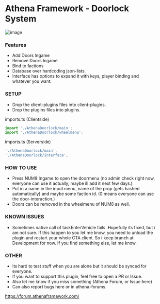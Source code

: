 # Athena Framework - Doorlock System
 
![image](https://user-images.githubusercontent.com/82890183/136729801-b86dc411-56e7-4d90-b8fb-a308143823b4.png)

### Features
* Add Doors Ingame
* Remove Doors Ingame
* Bind to factions
* Database over hardcoding json-lists.
* Interface has options to expand it with keys, player binding and whatever you want.

### SETUP

- Drop the client-plugins files into client-plugins.
- Drop the plugins files into plugins.

imports.ts (Clientside)
```typescript 
import './AthenaDoorlock/main';
import './AthenaDoorlock/wheelmenu';
```
imports.ts (Serverside)
```typescript
'./AthenaDoorlock/main',
'./AthenaDoorlock/interface',
```

### HOW TO USE
* Press NUM8 Ingame to open the doormenu (no admin check right now, everyone can use it actually, maybe ill add it next few days.)
* Put in a name in the input menu, name of the prop (gets hashed automatically) and maybe some faction id. (0 means everyone can use the door-interaction.)
* Doors can be removed in the wheelmenu of NUM8 as well.

### KNOWN ISSUES
* Sometimes native call of taskEnterVehicle fails. Hopefully its fixed, but i am not sure. If this happen to you let me know, you need to unload the plugin and restart your whole GTA client. So i keep branch at Development for now. If you find something else, let me know.

### OTHER
* Its hard to test stuff when you are alone but it should be synced for everyone.
* If you want to support this plugin, feel free to open a PR or Issue.
* Also let me know if you miss something (Athena Forum, or Issue here) 
* Can also report bugs here or in athena-forums.

https://forum.athenaframework.com/
